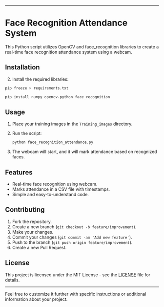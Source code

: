 
---

# Face Recognition Attendance System

This Python script utilizes OpenCV and face_recognition libraries to create a real-time face recognition attendance system using a webcam.

## Installation


2. Install the required libraries:

```bash
pip freeze > requirements.txt
 ```

   ```bash
   pip install numpy opencv-python face_recognition
   ```

## Usage

1. Place your training images in the `Training_images` directory.
2. Run the script:

   ```bash
   python face_recognition_attendance.py
   ```

3. The webcam will start, and it will mark attendance based on recognized faces.

## Features

- Real-time face recognition using webcam.
- Marks attendance in a CSV file with timestamps.
- Simple and easy-to-understand code.

## Contributing

1. Fork the repository.
2. Create a new branch (`git checkout -b feature/improvement`).
3. Make your changes.
4. Commit your changes (`git commit -am 'Add new feature'`).
5. Push to the branch (`git push origin feature/improvement`).
6. Create a new Pull Request.

## License

This project is licensed under the MIT License - see the [LICENSE](LICENSE) file for details.

---

Feel free to customize it further with specific instructions or additional information about your project.
